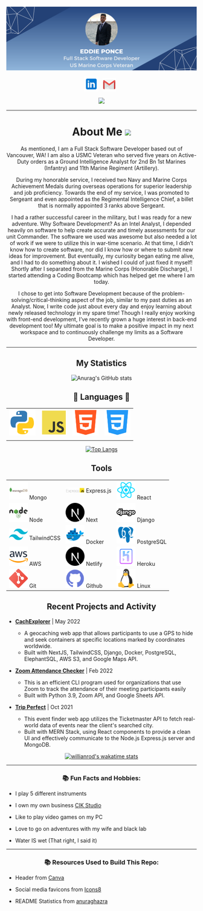 ![header img here](./images/header.png)

<p align="center">
<a href="in.com/in/eddie-ponce/" target="_blank" rel="noopener noreferrer"><img height="38" src="./images/linkedin.png"></a>&nbsp;&nbsp;
<a href="mailto:ediberto01@gmail.com" target="_blank" rel="noopener noreferrer"><img height="35" src="./images/gmail.png"></a>&nbsp;&nbsp;
</p>

<p align="center">
<img src="https://visitor-badge.glitch.me/badge?page_id=ponceedi000.Eddie-Ponce" width="110px">
</p>


---------------------

<h1 align="center">About Me <img src="https://raw.githubusercontent.com/MartinHeinz/MartinHeinz/master/wave.gif" width=30></h1>
<p align="center">
As mentioned, I am a Full Stack Software Developer based out of Vancouver, WA! I am also a USMC Veteran who served five years on Active-Duty orders as a Ground Intelligence Analyst for 2nd Bn 1st Marines (Infantry) and 11th Marine Regiment (Artillery). 
</p>
<p align="center">
During my honorable service, I received two Navy and Marine Corps Achievement Medals during overseas operations for superior leadership and job proficiency. Towards the end of my service, I was promoted to Sergeant and even appointed as the Regimental Intelligence Chief, a billet that is normally appointed 3 ranks above Sergeant.
</p>
<p align="center">
I had a rather successful career in the military, but I was ready for a new adventure. Why Software Development? As an Intel Analyst, I depended heavily on software to help create accurate and timely assessments for our unit Commander. The software we used was awesome but also needed a lot of work if we were to utilize this in war-time scenario. At that time, I didn’t know how to create software, nor did I know how or where to submit new ideas for improvement. But eventually, my curiosity began eating me alive, and I had to do something about it. I wished I could of just fixed it myself! Shortly after I separated from the Marine Corps (Honorable Discharge), I started attending a Coding Bootcamp which has helped get me where I am today.
</p>
<p align="center">
I chose to get into Software Development because of the problem-solving/critical-thinking aspect of the job, similar to my past duties as an Analyst. Now, I write code just about every day and enjoy learning about newly released technology in my spare time! Though I really enjoy working with front-end development, I’ve recently grown a huge interest in back-end development too! My ultimate goal is to make a positive impact in my next workspace and to continuously challenge my limits as a Software Developer.


---------------------
<div align="center">  
  
 ## My Statistics
  
![Anurag's GitHub stats](https://github-readme-stats.vercel.app/api?username=ponceedi000&count_private=true&show_icons=true&theme=radical&card_width=750)
  



## 🐍 Languages 🐍

|  |  |  |  |
| ----------- | ----------- | ----------- | ----------- |
<img src="images/python.png" width=70/> | <img src="images/js.png" width=70/> | <img src="images/html.png" width=70/> | <img src="images/css.png" width=70/> |
|  |  |  |  |


[![Top Langs](https://github-readme-stats.vercel.app/api/top-langs/?username=ponceedi000&layout=compact&theme=midnight-purple&card_width=750&langs_count=10)](https://github.com/ponceedi000/github-readme-stats)

## Tools

| | | |
| ----------- | ----------- | ----------- |
| <img src="images/mongo.png" width=50/> Mongo | <img src="images/ExpressJS-logo.png" width=50/> Express.js | <img src="images/react.png" width=50/> React |
| <img src="images/node.png" width=50/> Node | <img src="images/next.png" width=50/> Next | <img src="images/django.png" width=50/> Django
| <img src="images/tailwind-css.png" width=50/> TailwindCSS | <img src="images/docker.png" width=50/> Docker | <img src="images/postgresql.png" width=50/> PostgreSQL
| <img src="images/aws.png" width=50/> AWS | <img src="images/next.png" width=50/> Netlify | <img src="images/heroku.png" width=50/> Heroku
| <img src="images/git.png" width=50/> Git | <img src="images/github.png" width=50/> Github | <img src="images/linux.png" width=50/> Linux



## Recent Projects and Activity
  
<div align="left">

- **[CachExplorer](https://github.com/dudes-of-color)** | May 2022 
  * A geocaching web app that allows participants to use a GPS to hide and seek containers at specific locations marked by coordinates worldwide.
  * Built with NextJS, TailwindCSS, Django, Docker, PostgreSQL, ElephantSQL, AWS S3, and Google Maps API.

- **[Zoom Attendance Checker](https://github.com/Zoomify-Inc/zoomify)** | Feb 2022 
  * This is an efficient CLI program used for organizations that use Zoom to track the attendance of their meeting participants easily
  * Built with Python 3.9, Zoom API, and Google Sheets API.


- **[Trip Perfect](https://github.com/301d78-final-project)** | Oct 2021 
  *  This event finder web app utilizes the Ticketmaster API to fetch real-world data of events near the client's searched city.
  *  Built with MERN Stack, using React components to provide a clean UI and effectively communicate to the Node.js Express.js server and MongoDB. 
  
</div>
  
[![willianrod's wakatime stats](https://github-readme-stats.vercel.app/api/wakatime?username=ponceedi000)](https://github.com/ponceedi000/github-readme-stats)

---------------------
<h3>📚 Fun Facts and Hobbies:</h3>

  <div align="left">
  
- I play 5 different instruments
- I own my own business <a href="https://www.cik-studio.com/">CIK Studio</a>
- Like to play video games on my PC
- Love to go on adventures with my wife and black lab
- Water IS wet (That right, I said it)
  
  </div>
  
 ---------------------

<footer>
<h3>📚 Resources Used to Build This Repo:</h3>

  <div align="left">
  
- Header from <a href="https://www.canva.com/">Canva</a>
- Social media favicons from <a href="https://icons8.com">Icons8</a>
- README Statistics from <a href="https://github.com/anuraghazra/github-readme-stats#common-options">anuraghazra</a>
  
  </div>
</footer>
</div>
